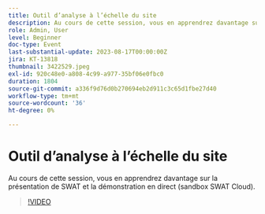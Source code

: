 ```yaml
---
title: Outil d’analyse à l’échelle du site
description: Au cours de cette session, vous en apprendrez davantage sur la présentation de SWAT et la démonstration en direct (sandbox SWAT Cloud).
role: Admin, User
level: Beginner
doc-type: Event
last-substantial-update: 2023-08-17T00:00:00Z
jira: KT-13818
thumbnail: 3422529.jpeg
exl-id: 920c48e0-a808-4c99-a977-35bf06e0fbc0
duration: 1804
source-git-commit: a336f9d76d0b270694eb2d911c3c65d1fbe27d40
workflow-type: tm+mt
source-wordcount: '36'
ht-degree: 0%

---
```


# Outil d’analyse à l’échelle du site

Au cours de cette session, vous en apprendrez davantage sur la présentation de SWAT et la démonstration en direct (sandbox SWAT Cloud).

>[!VIDEO](https://video.tv.adobe.com/v/3422529/?learn=on)
